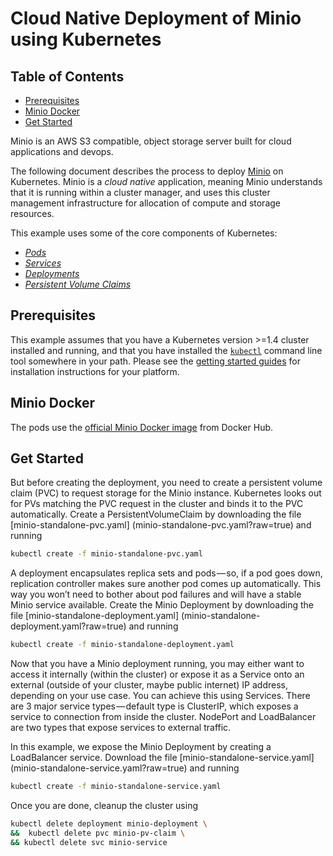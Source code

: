 # Cloud Native Deployment of Minio using Kubernetes

## Table of Contents

  - [Prerequisites](#prerequisites)
  - [Minio Docker](#minio-docker)
  - [Get Started](#get-started)

  Minio is an AWS S3 compatible, object storage server built for cloud applications and devops.

  The following document describes the process to deploy [Minio](https://minio.io/) on Kubernetes. Minio is a _cloud native_ application, meaning
  Minio understands that it is running within a cluster manager, and uses this cluster management infrastructure for allocation of compute and storage
  resources.

  This example uses some of the core components of Kubernetes:

  - [_Pods_](https://kubernetes.io/docs/user-guide/pods/)
  - [_Services_](https://kubernetes.io/docs/user-guide/services/)
  - [_Deployments_](https://kubernetes.io/docs/user-guide/deployments/)
  - [_Persistent Volume Claims_](https://kubernetes.io/docs/user-guide/persistent-volumes/#persistentvolumeclaims)

  ## Prerequisites

  This example assumes that you have a Kubernetes version >=1.4 cluster installed and running,
  and that you have installed the [`kubectl`](../../../docs/user-guide/kubectl/kubectl.md)
  command line tool somewhere in your path.  Please see the
  [getting started guides](../../../docs/getting-started-guides/)
  for installation instructions for your platform.

  ## Minio Docker

  The pods use the [official Minio Docker image](https://hub.docker.com/r/minio/minio/~/dockerfile/) from Docker Hub.

  ## Get Started

  But before creating the deployment, you need to create a persistent volume claim (PVC) to request storage for the Minio instance. Kubernetes looks out for PVs matching the PVC request in the cluster and binds it to the PVC automatically. Create a PersistentVolumeClaim by downloading the file [minio-standalone-pvc.yaml] (minio-standalone-pvc.yaml?raw=true) and running

  ```sh
  kubectl create -f minio-standalone-pvc.yaml
  ```

  A deployment encapsulates replica sets and pods — so, if a pod goes down, replication controller makes sure another pod comes up automatically. This way you won’t need to bother about pod failures and will have a stable Minio service available. Create the Minio Deployment by downloading the file [minio-standalone-deployment.yaml] (minio-standalone-deployment.yaml?raw=true) and running

  ```sh
  kubectl create -f minio-standalone-deployment.yaml
  ```

  Now that you have a Minio deployment running, you may either want to access it internally (within the cluster) or expose it as a Service onto an external (outside of your cluster, maybe public internet) IP address, depending on your use case. You can achieve this using Services. There are 3 major service types — default type is ClusterIP, which exposes a service to connection from inside the cluster. NodePort and LoadBalancer are two types that expose services to external traffic.

  In this example, we expose the Minio Deployment by creating a LoadBalancer service. Download the file [minio-standalone-service.yaml] (minio-standalone-service.yaml?raw=true) and running

  ```sh
  kubectl create -f minio-standalone-service.yaml
  ```

  Once you are done, cleanup the cluster using
  ```sh
  kubectl delete deployment minio-deployment \
  &&  kubectl delete pvc minio-pv-claim \
  && kubectl delete svc minio-service
  ```
